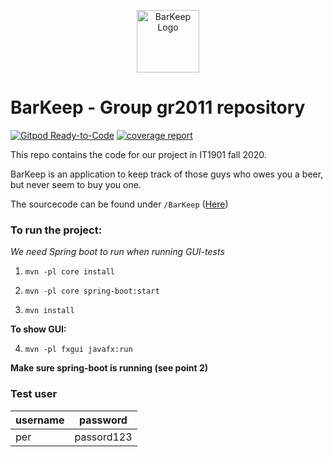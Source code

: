<p align="center"><img width="100" src="https://s3-us-west-2.amazonaws.com/slack-files2/avatars/2020-09-14/1358704020165_b9d62103fd26c2465570_132.png" alt="BarKeep Logo"></p>

# BarKeep - Group gr2011 repository
[![Gitpod Ready-to-Code](https://img.shields.io/badge/Gitpod-Ready--to--Code-blue?logo=gitpod)](https://gitpod.idi.ntnu.no/#https://gitlab.stud.idi.ntnu.no/it1901/groups-2020/gr2011/gr2011)
[![coverage report](https://gitlab.stud.idi.ntnu.no/it1901/groups-2020/gr2011/gr2011/badges/master/coverage.svg)](https://gitlab.stud.idi.ntnu.no/it1901/groups-2020/gr2011/gr2011/-/commits/master)

This repo contains the code for our project in IT1901 fall 2020.

BarKeep is an application to keep track of those guys who owes you a beer,
but never seem to buy you one.

The sourcecode can be found under
`/BarKeep` ([Here](https://gitlab.stud.idi.ntnu.no/it1901/groups-2020/gr2011/gr2011/-/tree/master/BarKeep))


### To run the project:

*We need Spring boot to run when running GUI-tests*

1. `mvn -pl core install`
2. `mvn -pl core spring-boot:start`

3. `mvn install`

**To show GUI:**

4. `mvn -pl fxgui javafx:run`

**Make sure spring-boot is running (see point 2)**

### Test user

| username | password |
|----------|----------|
|   per    |passord123|

